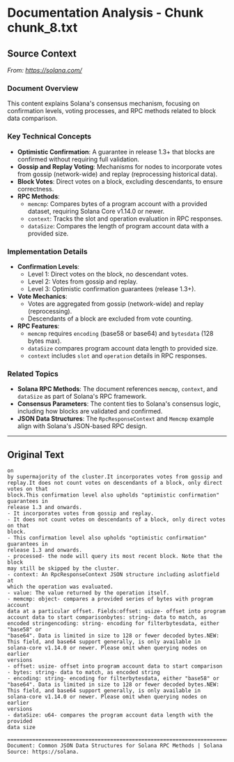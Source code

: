 # Documentation Analysis - Chunk chunk_8.txt

## Source Context
*From: https://solana.com/*

### Document Overview  
This content explains Solana's consensus mechanism, focusing on confirmation levels, voting processes, and RPC methods related to block data comparison.  

### Key Technical Concepts  
- **Optimistic Confirmation**: A guarantee in release 1.3+ that blocks are confirmed without requiring full validation.  
- **Gossip and Replay Voting**: Mechanisms for nodes to incorporate votes from gossip (network-wide) and replay (reprocessing historical data).  
- **Block Votes**: Direct votes on a block, excluding descendants, to ensure correctness.  
- **RPC Methods**:  
  - `memcmp`: Compares bytes of a program account with a provided dataset, requiring Solana Core v1.14.0 or newer.  
  - `context`: Tracks the slot and operation evaluation in RPC responses.  
  - `dataSize`: Compares the length of program account data with a provided size.  

### Implementation Details  
- **Confirmation Levels**:  
  - Level 1: Direct votes on the block, no descendant votes.  
  - Level 2: Votes from gossip and replay.  
  - Level 3: Optimistic confirmation guarantees (release 1.3+).  
- **Vote Mechanics**:  
  - Votes are aggregated from gossip (network-wide) and replay (reprocessing).  
  - Descendants of a block are excluded from vote counting.  
- **RPC Features**:  
  - `memcmp` requires `encoding` (base58 or base64) and `bytesdata` (128 bytes max).  
  - `dataSize` compares program account data length to provided size.  
  - `context` includes `slot` and `operation` details in RPC responses.  

### Related Topics  
- **Solana RPC Methods**: The document references `memcmp`, `context`, and `dataSize` as part of Solana's RPC framework.  
- **Consensus Parameters**: The content ties to Solana's consensus logic, including how blocks are validated and confirmed.  
- **JSON Data Structures**: The `RpcResponseContext` and `Memcmp` example align with Solana's JSON-based RPC design.

---

## Original Text
```
on
by supermajority of the cluster.It incorporates votes from gossip and replay.It does not count votes on descendants of a block, only direct votes on that
block.This confirmation level also upholds "optimistic confirmation" guarantees in
release 1.3 and onwards.
- It incorporates votes from gossip and replay.
- It does not count votes on descendants of a block, only direct votes on that
block.
- This confirmation level also upholds "optimistic confirmation" guarantees in
release 1.3 and onwards.
- processed- the node will query its most recent block. Note that the block
may still be skipped by the cluster.
- context: An RpcResponseContext JSON structure including aslotfield at
which the operation was evaluated.
- value: The value returned by the operation itself.
- memcmp: object- compares a provided series of bytes with program account
data at a particular offset. Fields:offset: usize- offset into program account data to start comparisonbytes: string- data to match, as encoded stringencoding: string- encoding for filterbytesdata, either "base58" or
"base64". Data is limited in size to 128 or fewer decoded bytes.NEW: This field, and base64 support generally, is only available in
solana-core v1.14.0 or newer. Please omit when querying nodes on earlier
versions
- offset: usize- offset into program account data to start comparison
- bytes: string- data to match, as encoded string
- encoding: string- encoding for filterbytesdata, either "base58" or
"base64". Data is limited in size to 128 or fewer decoded bytes.NEW: This field, and base64 support generally, is only available in
solana-core v1.14.0 or newer. Please omit when querying nodes on earlier
versions
- dataSize: u64- compares the program account data length with the provided
data size

================================================================================
Document: Common JSON Data Structures for Solana RPC Methods | Solana
Source: https://solana.
```